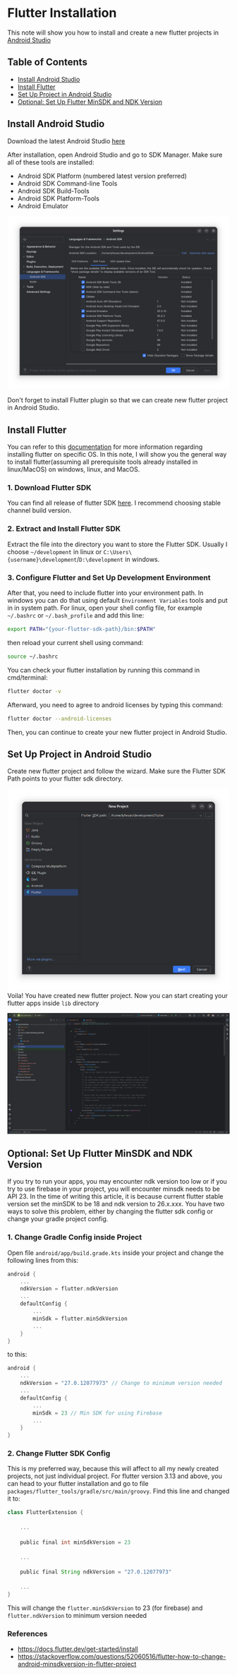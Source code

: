# Flutter Installation

This note will show you how to install and create a new flutter projects in [Android Studio](https://developer.android.com/studio)

## Table of Contents
- [Install Android Studio](#install-android-studio)
- [Install Flutter](#install-flutter)
- [Set Up Project in Android Studio](#set-up-project-in-android-studio)
- [Optional: Set Up Flutter MinSDK and NDK Version](#optional-set-up-flutter-minsdk-and-ndk-version)

## Install Android Studio

Download the latest Android Studio [here](https://developer.android.com/studio)

After installation, open Android Studio and go to SDK Manager. Make sure all of these tools are installed:
- Android SDK Platform (numbered latest version preferred)
- Android SDK Command-line Tools
- Android SDK Build-Tools
- Android SDK Platform-Tools
- Android Emulator

![sdk-manager](assets/00-sdk_manager.png)

Don't forget to install Flutter plugin so that we can create new flutter project in Android Studio.

## Install Flutter

You can refer to this [documentation](https://docs.flutter.dev/get-started/install/) for more information regarding installing flutter on specific OS. In this note, I will show you the general way to install flutter(assuming all prerequisite tools already installed in linux/MacOS) on windows, linux, and MacOS.

### 1. Download Flutter SDK

You can find all release of flutter SDK [here](https://docs.flutter.dev/release/archive). I recommend choosing stable channel build version.

### 2. Extract and Install Flutter SDK

Extract the file into the directory you want to store the Flutter SDK. Usually I choose ```~/development``` in linux or ```C:\Users\{username}\development```/```D:\development``` in windows. 

### 3. Configure Flutter and Set Up Development Environment

After that, you need to include flutter into your environment path. In windows you can do that using default ```Environment Variables``` tools and put in in system path. For linux, open your shell config file, for example ```~/.bashrc``` or ```~/.bash_profile``` and add this line:

```bash
export PATH="{your-flutter-sdk-path}/bin:$PATH"
```

then reload your current shell using command:

```bash
source ~/.bashrc
```

You can check your flutter installation by running this command in cmd/terminal:
```bash
flutter doctor -v
```

Afterward, you need to agree to android licenses by typing this command:
```bash
flutter doctor --android-licenses
```
Then, you can continue to create your new flutter project in Android Studio.

## Set Up Project in Android Studio

Create new flutter project and follow the wizard. Make sure the Flutter SDK Path points to your flutter sdk directory. 

![new project flutter](assets/00-flutter_new_project.png) 
Voila! You have created new flutter project. Now you can start creating your flutter apps inside ```lib``` directory

![main display flutter project](assets/00-flutter_project_created.png)

## Optional: Set Up Flutter MinSDK and NDK Version

If you try to run your apps, you may encounter ndk version too low or if you try to use firebase in your project, you will encounter minsdk needs to be API 23. In the time of writing this article, it is because current flutter stable version set the minSDK to be 18 and ndk version to 26.x.xxx. You have two ways to solve this problem, either by changing the flutter sdk config or change your gradle project config.

### 1. Change Gradle Config inside Project
Open file ```android/app/build.grade.kts``` inside your project and change the following lines from this:
```kotlin
android {
    ...
    ndkVersion = flutter.ndkVersion
    ...
    defaultConfig {
        ...
        minSdk = flutter.minSdkVersion
        ...
    }
}
```
to this:
```kotlin
android {
    ...
    ndkVersion = "27.0.12077973" // Change to minimum version needed
    ...
    defaultConfig {
        ...
        minSdk = 23 // Min SDK for using Firebase
        ...
    }
}
```

### 2. Change Flutter SDK Config

This is my preferred way, because this will affect to all my newly created projects, not just individual project. For flutter version 3.13 and above, you can head to your flutter installation and go to file ```packages/flutter_tools/gradle/src/main/groovy```. Find this line and changed it to:
```groovy
class FlutterExtension {
    
    ...
    
    public final int minSdkVersion = 23
    
    ...

    public final String ndkVersion = "27.0.12077973"

    ...
}
```
This will change the ```flutter.minSdkVersion``` to 23 (for firebase) and ```flutter.ndkVersion``` to minimum version needed

### References

- https://docs.flutter.dev/get-started/install
- https://stackoverflow.com/questions/52060516/flutter-how-to-change-android-minsdkversion-in-flutter-project
